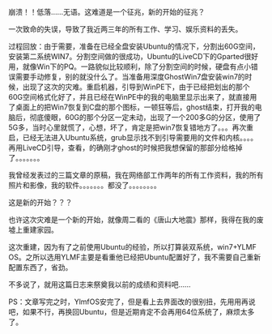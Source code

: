 崩溃！！低落……无语。这难道是一个征兆，新的开始的征兆？

一次致命的失误，导致了我近两三年的所有工作、学习、娱乐资料的丢失。



过程回放：由于需要，准备在已经全盘安装Ubuntu的情况下，分割出60G空间，安装第二系统WIN7。分割空间做的很成功，Ubuntu的LiveCD下的Gparted很好用，就像Win下的PQ。一路貌似比较顺利，除了分割空间的时候，硬盘有点小错误需要手动修复，别的就没什么了。当准备用深度GhostWin7盘安装win7的时候，出现了这次的灾难。重启机器，引导到WinPE下，由于已经把划出的那个60G空间格式化好了，并且已经在WinPE中的我的电脑里显示出来了，就直接用了桌面上的把Win7恢复到C盘的那个图标，一顿狂等后，ghost结束，打开我的电脑后，彻底傻眼，60G的那个分区一定未动，出现了一个200多G的分区，使用了5G多，当时心里就慌了，心想，坏了，肯定是把win7恢复错地方了。。。再次重启，已经无法进入Ubuntu系统，grub显示找不到引导需要用的文件和内核。。。。再用LiveCD引导，查看，的确刚才ghost的时候把我想保留的那部分给格掉了。。。。。。。



我曾经发表过的三篇文章的原稿，我在网络部工作两年的所有工作资料，我的所有照片和影像，我的软件。。。。。。。都没了。。。。。。。。



这是新的开始？？？

也许这次灾难是一个新的开始，就像周二看的《唐山大地震》那样，我得在我的废墟上重建家园。

这次重建，因为有了之前使用Ubuntu的经验，所以打算装双系统，win7+YLMF OS。之所以选用YLMF主要是看重他已经把Ubuntu配置好了，我不需要自己重新配置东西了，省劲。



不多说了，就用这篇日志来祭奠我以前的成绩和资料吧……



PS：文章写完之时，YlmfOS安完了，但是看上去界面改的很别扭，先用用再说吧，如果不行，再换回Ubuntu，但是近期肯定不会再用64位系统了，麻烦太多了。
